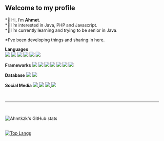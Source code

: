 <h2>Welcome to my profile</h2>

*👋 Hi, I’m <b>Ahmet</b>.<br>
*👀 I’m interested in Java, PHP and Javascript.<br>
*🌱 I’m currently learning and trying to be senior in Java.<br>

*I've been developing things and sharing in here.

<b>Languages</b> <br>
<img src="https://img.shields.io/badge/Java-ED8B00?style=for-the-badge&logo=java&logoColor=white" />
<img src="https://img.shields.io/badge/C%23-239120?style=for-the-badge&logo=c-sharp&logoColor=white" />
<img src="https://img.shields.io/badge/PHP-777BB4?style=for-the-badge&logo=php&logoColor=white" />
<img src="https://img.shields.io/badge/JavaScript-F7DF1E?style=for-the-badge&logo=javascript&logoColor=black" />
<img src="https://img.shields.io/badge/HTML-239120?style=for-the-badge&logo=html5&logoColor=white" />
<img src="https://img.shields.io/badge/CSS-239120?&style=for-the-badge&logo=css3&logoColor=white" />

<b>Frameworks</b>
<img src="https://img.shields.io/badge/Spring-6DB33F?style=for-the-badge&logo=spring&logoColor=white" />
<img src="https://img.shields.io/badge/apache_maven-C71A36?style=for-the-badge&logo=apachemaven&logoColor=white" />
<img src="https://img.shields.io/badge/Bootstrap-563D7C?style=for-the-badge&logo=bootstrap&logoColor=white" />
<img src="https://img.shields.io/badge/Swagger-85EA2D?style=for-the-badge&logo=Swagger&logoColor=white" />
<img src="https://img.shields.io/badge/Xampp-F37623?style=for-the-badge&logo=xampp&logoColor=white" />
<img src="https://img.shields.io/badge/Git-F05032?style=for-the-badge&logo=git&logoColor=white" />
<img src="https://img.shields.io/badge/Node.js-339933?style=for-the-badge&logo=nodedotjs&logoColor=white" />


<b>Database</b>
<img src="https://img.shields.io/badge/MySQL-00000F?style=for-the-badge&logo=mysql&logoColor=white" />
<img src="https://img.shields.io/badge/PostgreSQL-316192?style=for-the-badge&logo=postgresql&logoColor=white" />


<b>Social Media</b>
<a target="_blank" href="https://www.instagram.com/ahmetakahs/"><img src="https://img.shields.io/badge/Instagram-E4405F?style=for-the-badge&logo=instagram&logoColor=white"/>
</a>
<a target="_blank" href="https://www.linkedin.com/in/ahmet-kazak/"><img src="https://img.shields.io/badge/LinkedIn-0077B5?style=for-the-badge&logo=linkedin&logoColor=white" /></a>
<a target="_blank" href="https://gitlab.com/ahmtkzk"><img src="https://img.shields.io/badge/GitLab-330F63?style=for-the-badge&logo=gitlab&logoColor=white" />
</a>
<a target="_blank" href="https://www.hackerrank.com/ahmetkazak08"><img src="https://img.shields.io/badge/-Hackerrank-2EC866?style=for-the-badge&logo=HackerRank&logoColor=white" />
</a>

<br />

---
<br>

![Ahmtkzk's GitHub stats](https://github-readme-stats.vercel.app/api?username=ahmtkzk&show_icons=true&theme=radical)
<br><br>

[![Top Langs](https://github-readme-stats.vercel.app/api/top-langs/?username=ahmtkzk&langs_count=8)]()





